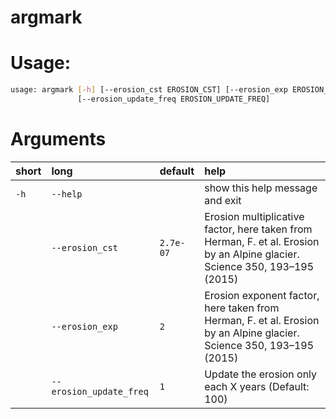 
argmark
=======

# Usage:


```bash
usage: argmark [-h] [--erosion_cst EROSION_CST] [--erosion_exp EROSION_EXP]
               [--erosion_update_freq EROSION_UPDATE_FREQ]

```
# Arguments

|short|long|default|help|
| :--- | :--- | :--- | :--- |
|`-h`|`--help`||show this help message and exit|
||`--erosion_cst`|`2.7e-07`|Erosion multiplicative factor, here taken from Herman, F. et al.               Erosion by an Alpine glacier. Science 350, 193–195 (2015)|
||`--erosion_exp`|`2`|Erosion exponent factor, here taken from Herman, F. et al.                Erosion by an Alpine glacier. Science 350, 193–195 (2015)|
||`--erosion_update_freq`|`1`|Update the erosion only each X years (Default: 100)|
